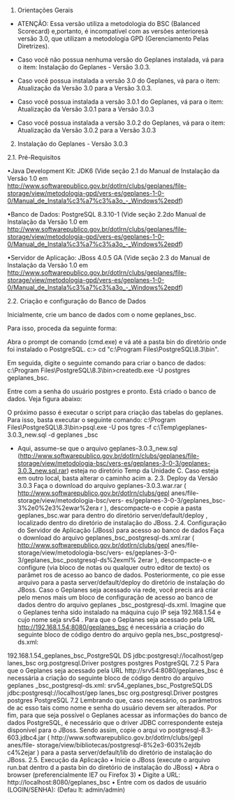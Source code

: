 1. Orientações Gerais

* ATENÇÃO: Essa versão utiliza a metodologia do BSC (Balanced Scorecard) e,portanto, é incompatível com as versões anterioresà versão 3.0, que utilizam a metodologia GPD (Gerenciamento Pelas Diretrizes).

* Caso você não possua nenhuma versão do Geplanes instalada, vá para o item: Instalação do Geplanes - Versão 3.0.3.
 
* Caso você possua instalada a versão 3.0 do Geplanes, vá para o item: Atualização da Versão 3.0 para a Versão 3.0.3.

* Caso você possua instalada a versão 3.0.1 do Geplanes, vá para o item: Atualização da Versão 3.0.1 para a Versão 3.0.3

* Caso você possua instalada a versão 3.0.2 do Geplanes, vá para o item: Atualização da Versão 3.0.2 para a Versão 3.0.3

2. Instalação do Geplanes - Versão 3.0.3

2.1. Pré-Requisitos

•Java Development Kit: JDK6 (Vide seção 2.1 do Manual de Instalação da Versão 1.0 em http://www.softwarepublico.gov.br/dotlrn/clubs/geplanes/file-storage/view/metodologia-gpd/vers-es/geplanes-1-0-0/Manual_de_Instala%c3%a7%c3%a3o_-_Windows%2epdf)

•Banco de Dados: PostgreSQL 8.3.10-1 (Vide seção 2.2do Manual de Instalação da Versão 1.0 em http://www.softwarepublico.gov.br/dotlrn/clubs/geplanes/file-storage/view/metodologia-gpd/vers-es/geplanes-1-0-0/Manual_de_Instala%c3%a7%c3%a3o_-_Windows%2epdf)

•Servidor de Aplicação: JBoss 4.0.5 GA (Vide seção 2.3 do Manual de Instalação da Versão 1.0 em http://www.softwarepublico.gov.br/dotlrn/clubs/geplanes/file-storage/view/metodologia-gpd/vers-es/geplanes-1-0-0/Manual_de_Instala%c3%a7%c3%a3o_-_Windows%2epdf)

2.2. Criação e configuração do Banco de Dados

Inicialmente, crie um banco de dados com o nome geplanes_bsc.

Para isso, proceda da seguinte forma:

Abra o prompt de comando (cmd.exe) e vá até a pasta bin do diretório onde foi instalado o PostgreSQL. c:\> cd "c:\Program Files\PostgreSQL\8.3\bin".

Em seguida, digite o seguinte comando para criar o banco de dados: c:\Program Files\PostgreSQL\8.3\bin>createdb.exe -U postgres geplanes_bsc.

Entre com a senha do usuário postgres e pronto. Está criado o banco de dados. Veja figura abaixo:




O próximo passo é executar o script para criação das tabelas do geplanes. Para isso, basta executar o seguinte comando: c:\Program Files\PostgreSQL\8.3\bin>psql.exe -U pos tgres -f c:\Temp\geplanes-3.0.3_new.sql -d geplanes _bsc

* Aqui, assume-se que o arquivo geplanes-3.0.3_new.sql (http://www.softwarepublico.gov.br/dotlrn/clubs/geplanes/file-storage/view/metodologia-bsc/vers-es/geplanes-3-0-3/geplanes-3.0.3_new.sql.rar) esteja no diretório Temp da Unidade C. Caso
esteja em outro local, basta alterar o caminho acim
a.
2.3. Deploy da Versão 3.0.3
Faça o download do arquivo
geplanes-3.0.3.war.rar
(
http://www.softwarepublico.gov.br/dotlrn/clubs/gepl
anes/file-storage/view/metodologia-bsc/vers-
es/geplanes-3-0-3/geplanes_bsc-3%2e0%2e3%2ewar%2era
r
), descompacte-o e copie a pasta
geplanes_bsc.war
para dentro do diretório
server/default/deploy
, localizado dentro do diretório de
instalação do JBoss.
2.4. Configuração do Servidor de Aplicação (JBoss)
para acesso ao banco de dados
Faça o download do arquivo
geplanes_bsc_postgresql-ds.xml.rar
(
http://www.softwarepublico.gov.br/dotlrn/clubs/gepl
anes/file-storage/view/metodologia-bsc/vers-
es/geplanes-3-0-3/geplanes_bsc_postgresql-ds%2exml%
2erar
), descompacte-o e configure (via bloco de
notas ou qualquer outro editor de texto) os parâmet
ros de acesso ao banco de dados. Posteriormente, co
pie
esse arquivo para a pasta
server/default/deploy
do diretório de instalação do JBoss.
Caso o Geplanes seja acessado via rede, você precis
ará criar pelo menos mais um bloco de configuração
de
acesso ao banco de dados dentro do arquivo geplanes
_bsc_postgresql-ds.xml. Imagine que o Geplanes
tenha sido instalado na máquina cujo IP seja
192.168.1.54
e cujo nome seja
srv54
.
Para que o Geplanes seja acessado pela URL
http://192.168.1.54:8080/geplanes_bsc
é necessária a criação
do seguinte bloco de código dentro do arquivo gepla
nes_bsc_postgresql-ds.xml:
<local-tx-datasource>
<jndi-name>192.168.1.54_geplanes_bsc_PostgreSQL
DS</jndi-name>
<connection-url>jdbc:postgresql://localhost/gep
lanes_bsc</connection-url>
<driver-class>org.postgresql.Driver</driver-cla
ss>
<user-name>postgres</user-name>
<password>postgres</password>
<metadata>
<type-mapping>PostgreSQL 7.2</type-mapping>
</metadata>
</local-tx-datasource>
5
Para que o Geplanes seja acessado pela URL
http://srv54:8080/geplanes_bsc
é necessária a criação do
seguinte bloco de código dentro do arquivo geplanes
_bsc_postgresql-ds.xml:
<local-tx-datasource>
<jndi-name>srv54_geplanes_bsc_PostgreSQLDS</jnd
i-name>
<connection-url>jdbc:postgresql://localhost/gep
lanes_bsc</connection-url>
<driver-class>org.postgresql.Driver</driver-cla
ss>
<user-name>postgres</user-name>
<password>postgres</password>
<metadata>
<type-mapping>PostgreSQL 7.2</type-mapping>
</metadata>
</local-tx-datasource>
Lembrando que, caso necessário, os parâmetros de ac
esso tais como nome e senha do usuário devem ser
alterados.
Por fim, para que seja possível o Geplanes acessar
as informações do banco de dados PostgreSQL, é
necessário que o driver JDBC correspondente esteja
disponível para o JBoss. Sendo assim, copie o arqui
vo
postgresql-8.3-603.jdbc4.jar
(
http://www.softwarepublico.gov.br/dotlrn/clubs/gepl
anes/file-
storage/view/bibliotecas/postgresql-8%2e3-603%2ejdb
c4%2ejar
) para a pasta
server/default/lib
do
diretório de instalação do JBoss.
2.5. Execução da Aplicação
•
Inicie o JBoss (execute o arquivo run.bat dentro d
a pasta bin do diretório de instalação do
JBoss)
•
Abra o browser (preferencialmente IE7 ou Firefox 3)
•
Digite a URL:
http://localhost:8080/geplanes_bsc
•
Entre com os dados de usuário (LOGIN/SENHA): (Defau
lt: admin/admin)
